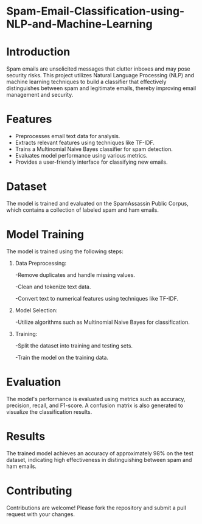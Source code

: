 # Spam-Email-Classification-using-NLP-and-Machine-Learning
# Introduction
Spam emails are unsolicited messages that clutter inboxes and may pose security risks. This project utilizes Natural Language Processing (NLP) and machine learning techniques to build a classifier that effectively distinguishes between spam and legitimate emails, thereby improving email management and security.

# Features
- Preprocesses email text data for analysis.
- Extracts relevant features using techniques like TF-IDF.
- Trains a Multinomial Naive Bayes classifier for spam detection.
- Evaluates model performance using various metrics.
- Provides a user-friendly interface for classifying new emails.
# Dataset
  The model is trained and evaluated on the SpamAssassin Public Corpus, which contains a collection of labeled spam and ham emails.

# Model Training
The model is trained using the following steps:

1) Data Preprocessing:

      -Remove duplicates and handle missing values.

      -Clean and tokenize text data.

      -Convert text to numerical features using techniques like TF-IDF.

2) Model Selection:

      -Utilize algorithms such as Multinomial Naive Bayes for classification.

3) Training:

     -Split the dataset into training and testing sets.
    
    -Train the model on the training data.

# Evaluation
The model's performance is evaluated using metrics such as accuracy, precision, recall, and F1-score. A confusion matrix is also generated to visualize the classification results.

# Results
The trained model achieves an accuracy of approximately 98% on the test dataset, indicating high effectiveness in distinguishing between spam and ham emails.

# Contributing
Contributions are welcome! Please fork the repository and submit a pull request with your changes.
